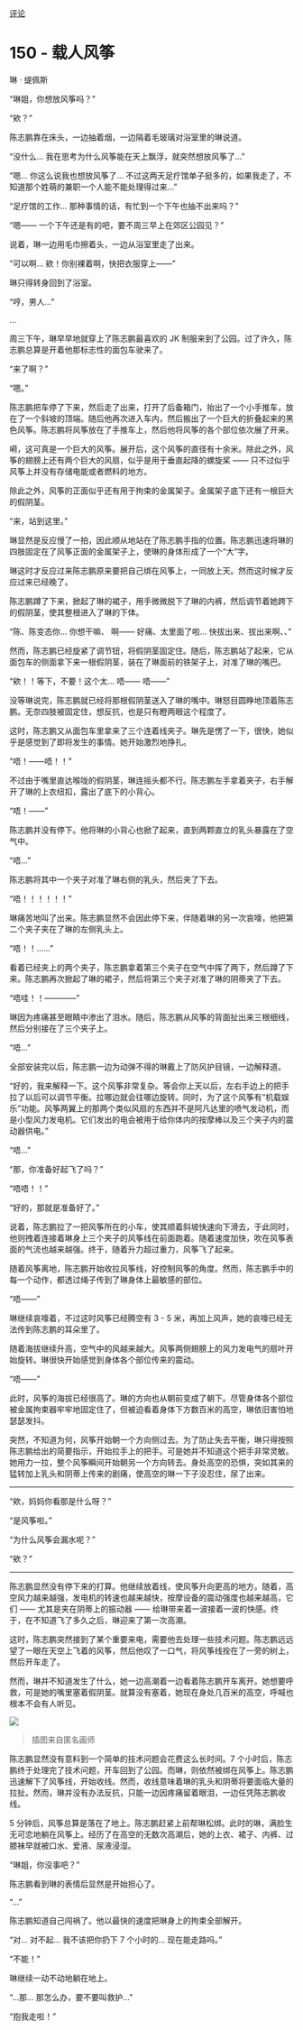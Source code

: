 [评论](https://github.com/SCLeoX/Wearable-Technology/issues/58)

# 150 - 载人风筝
琳 · 缇佩斯

“琳姐，你想放风筝吗？”

“欸？”

陈志鹏靠在床头，一边抽着烟，一边隔着毛玻璃对浴室里的琳说道。

“没什么... 我在思考为什么风筝能在天上飘浮，就突然想放风筝了...”

“嗯... 你这么说我也想放风筝了... 不过这两天足疗馆单子挺多的，如果我走了，不知道那个姓萌的兼职一个人能不能处理得过来...”

“足疗馆的工作... 那种事情的话，有忙到一个下午也抽不出来吗？”

“嗯—— 一个下午还是有的吧，要不周三早上在郊区公园见？”

说着，琳一边用毛巾擦着头，一边从浴室里走了出来。

“可以啊... 欸！你别裸着啊，快把衣服穿上——”

琳只得转身回到了浴室。

“哼，男人...”

...

周三下午，琳早早地就穿上了陈志鹏最喜欢的 JK 制服来到了公园。过了许久，陈志鹏总算是开着他那标志性的面包车驶来了。

“来了啊？”

“嗯。”

陈志鹏把车停了下来，然后走了出来，打开了后备箱门，抬出了一个小手推车，放在了一个斜坡的顶端。随后他再次进入车内，然后搬出了一个巨大的折叠起来的黑色风筝。陈志鹏将风筝放在了手推车上，然后他将风筝的各个部位依次展了开来。

嗬，这可真是一个巨大的风筝。展开后，这个风筝的直径有十余米。除此之外，风筝的翅膀上还有两个巨大的风扇，似乎是用于垂直起降的螺旋桨 —— 只不过似乎风筝上并没有存储电能或者燃料的地方。

除此之外，风筝的正面似乎还有用于拘束的金属架子。金属架子底下还有一根巨大的假阴茎。

“来，站到这里。”

琳显然是反应慢了一拍，因此顺从地站在了陈志鹏手指的位置。陈志鹏迅速将琳的四肢固定在了风筝正面的金属架子上，使琳的身体形成了一个“大”字。

琳这时才反应过来陈志鹏原来要把自己绑在风筝上，一同放上天。然而这时候才反应过来已经晚了。

陈志鹏蹲了下来，掀起了琳的裙子，用手微微脱下了琳的内裤，然后调节着她跨下的假阴茎，使其整根进入了琳的下体。

“陈、陈变态你... 你想干嘛、 啊—— 好痛、太里面了啦... 快拔出来、拔出来啊、、”

然而，陈志鹏已经旋紧了调节钮，将假阴茎固定住。随后，陈志鹏站了起来，它从面包车的侧面拿下来一根假阴茎，装在了琳面前的铁架子上，对准了琳的嘴巴。

“欸！！等下，不要！这个太... 唔—— 唔——”

没等琳说完，陈志鹏就已经将那根假阴茎送入了琳的嘴中。琳怒目圆睁地顶着陈志鹏。无奈四肢被固定住，想反抗，也是只有瞪两眼这个程度了。

这时，陈志鹏又从面包车里拿来了三个连着线夹子。琳先是愣了一下，很快，她似乎是感觉到了即将发生的事情。她开始激烈地挣扎。

“唔！——唔！！”

不过由于嘴里直达喉咙的假阴茎，琳连摇头都不行。陈志鹏左手拿着夹子，右手解开了琳的上衣纽扣，露出了底下的小背心。

“唔！——”

陈志鹏并没有停下。他将琳的小背心也掀了起来，直到两颗直立的乳头暴露在了空气中。

“唔...”

陈志鹏将其中一个夹子对准了琳右侧的乳头，然后夹了下去。

“唔！！！！！！”

琳痛苦地叫了出来。陈志鹏显然不会因此停下来，伴随着琳的另一次哀嚎，他把第二个夹子夹在了琳的左侧乳头上。

“唔！！......”

看着已经夹上的两个夹子，陈志鹏拿着第三个夹子在空气中挥了两下，然后蹲了下来。陈志鹏再次掀起了琳的裙子，然后将第三个夹子对准了琳的阴蒂夹了下去。

“唔哇！！————”

琳因为疼痛甚至眼睛中渗出了泪水。随后，陈志鹏从风筝的背面扯出来三根细线，然后分别接在了三个夹子上。

“唔...”

全部安装完以后，陈志鹏一边为动弹不得的琳戴上了防风护目镜，一边解释道。

“好的，我来解释一下。这个风筝非常复杂。等会你上天以后，左右手边上的把手拉了以后可以调节平衡。拉哪边就会往哪边旋转。同时，为了这个风筝有“机载娱乐”功能。风筝两翼上的那两个类似风扇的东西并不是阿凡达里的喷气发动机，而是小型风力发电机。它们发出的电会被用于给你体内的按摩棒以及三个夹子内的震动器供电。”

“唔...”

“那，你准备好起飞了吗？”

“唔唔！！”

“好的，那就是准备好了。”

说着，陈志鹏拉了一把风筝所在的小车，使其顺着斜坡快速向下滑去，于此同时，他则拽着连接着琳身上三个夹子的风筝线在前面跑着。随着速度加快，吹在风筝表面的气流也越来越强。终于，随着升力超过重力，风筝飞了起来。

随着风筝离地，陈志鹏开始收拉风筝线，好控制风筝的角度。然而，陈志鹏手中的每一个动作，都透过绳子传到了琳身体上最敏感的部位。

“唔——”

琳继续哀嚎着，不过这时风筝已经腾空有 3 - 5 米，再加上风声，她的哀嚎已经无法传到陈志鹏的耳朵里了。

随着海拔继续升高，空气中的风越来越大。风筝两侧翅膀上的风力发电气的扇叶开始旋转。琳很快开始感觉到身体各个部位传来的震动。

“唔——”

此时，风筝的海拔已经很高了。琳的方向也从朝前变成了朝下。尽管身体各个部位被金属拘束器牢牢地固定住了，但被迫看着身体下方数百米的高空，琳依旧害怕地瑟瑟发抖。

突然，不知道为何，风筝开始朝一个方向侧过去。为了防止失去平衡，琳只得按照陈志鹏给出的简要指示，开始拉手上的把手。可是她并不知道这个把手非常灵敏。她用力一拉，整个风筝瞬间开始朝另一个方向转去。身处高空的恐惧，突如其来的猛转加上乳头和阴蒂上传来的剧痛，使高空的琳一下子没忍住，尿了出来。

***

“欸，妈妈你看那是什么呀？”

“是风筝啦。”

“为什么风筝会漏水呢？”

“欸？”

***

陈志鹏显然没有停下来的打算。他继续放着线，使风筝升向更高的地方。随着，高空风力越来越强，发电机的转速也越来越快，按摩设备的震动强度也越来越高，它们 —— 尤其是夹在阴蒂上的振动器 —— 给琳带来着一波接着一波的快感。终于，在不知道飞了多久之后，琳迎来了第一次高潮。

这时，陈志鹏突然接到了某个重要来电，需要他去处理一些技术问题。陈志鹏远远望了一眼在天空上飞着的风筝，然后他叹了一口气，将风筝线拴在了一旁的树上，然后开车走了。

然而，琳并不知道发生了什么，她一边高潮着一边看着陈志鹏开车离开。她想要呼救，可是她的嘴里塞着假阴茎。就算没有塞着，她现在身处几百米的高空，呼喊也根本不会有人听见。

![](./载人风筝_low.jpg)

> 插图来自匿名画师

陈志鹏显然没有意料到一个简单的技术问题会花费这么长时间。7 个小时后，陈志鹏终于处理完了技术问题，开车回到了公园。而琳，则依然被绑在风筝上。陈志鹏迅速解下了风筝线，开始收线。然而，收线意味着琳的乳头和阴蒂将要面临大量的拉扯。然而，琳并没有办法反抗，只能一边因疼痛留着眼泪，一边任凭陈志鹏收线。

5 分钟后，风筝总算是落在了地上。陈志鹏赶紧上前帮琳松绑。此时的琳，满脸生无可恋地躺在风筝上。经历了在高空的无数次高潮后，她的上衣、裙子、内裤、过膝袜早就被口水、爱液、尿液浸湿。

“琳姐，你没事吧？”

陈志鹏看到琳的表情后显然是开始担心了。

“...”

陈志鹏知道自己闯祸了。他以最快的速度把琳身上的拘束全部解开。

“对... 对不起... 我不该把你扔下 7 个小时的... 现在能走路吗。”

“不能！”

琳继续一动不动地躺在地上。

“...那... 那怎么办，要不要叫救护...”

“抱我走啦！”
